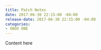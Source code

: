 ```yaml
---
title: Patch Notes
date: 2017-06-30 22:15:00 -04:00
release-date: 2017-06-30 22:15:00 -04:00
categories:
- XBOX ONE
---
```


Content here